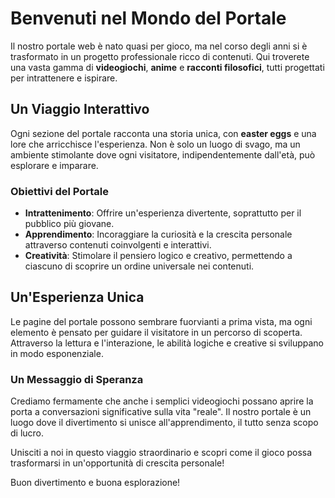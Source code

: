 # Benvenuti nel Mondo del Portale

Il nostro portale web è nato quasi per gioco, ma nel corso degli anni si è trasformato in un progetto professionale ricco di contenuti. Qui troverete una vasta gamma di **videogiochi**, **anime** e **racconti filosofici**, tutti progettati per intrattenere e ispirare.

## Un Viaggio Interattivo

Ogni sezione del portale racconta una storia unica, con **easter eggs** e una lore che arricchisce l'esperienza. Non è solo un luogo di svago, ma un ambiente stimolante dove ogni visitatore, indipendentemente dall'età, può esplorare e imparare.

### Obiettivi del Portale

- **Intrattenimento**: Offrire un'esperienza divertente, soprattutto per il pubblico più giovane.
- **Apprendimento**: Incoraggiare la curiosità e la crescita personale attraverso contenuti coinvolgenti e interattivi.
- **Creatività**: Stimolare il pensiero logico e creativo, permettendo a ciascuno di scoprire un ordine universale nei contenuti.

## Un'Esperienza Unica

Le pagine del portale possono sembrare fuorvianti a prima vista, ma ogni elemento è pensato per guidare il visitatore in un percorso di scoperta. Attraverso la lettura e l'interazione, le abilità logiche e creative si sviluppano in modo esponenziale.

### Un Messaggio di Speranza

Crediamo fermamente che anche i semplici videogiochi possano aprire la porta a conversazioni significative sulla vita "reale". Il nostro portale è un luogo dove il divertimento si unisce all'apprendimento, il tutto senza scopo di lucro.

Unisciti a noi in questo viaggio straordinario e scopri come il gioco possa trasformarsi in un'opportunità di crescita personale!

Buon divertimento e buona esplorazione!
